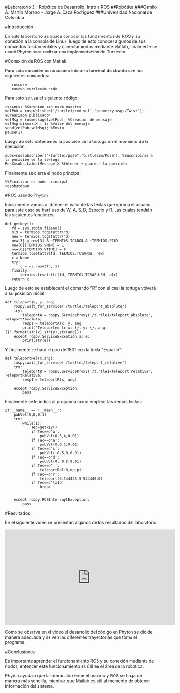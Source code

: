 #Laboratorio 2 - Robótica de Desarrollo, Intro a ROS
##Robótica 
###Camilo A. Martín Moreno - Jorge A. Daza Rodríguez
###Universidad Nacional de Colombia

#Introducción

En este laboratorio se busca conocer los fundamentos de ROS y su conexión a la consola de Linux, luego de esto conocer algunos de sus comandos fundamentales y conectar nodos mediante Matlab, finalmente se usará Phyton para realizar una implementación de Turtlesim. 

#Conexión de ROS con Matlab

Para esta conexión es necesario iniciar la terminal de ubuntu con los siguientes comandos:

```
 - roscore
 - rosrun turtlesim node
```
Para esto se usa el siguiente código:

```
rosinit; %Conexion con nodo maestro
velPub = rospublisher('/turtle1/cmd_vel','geometry_msgs/Twist'); %Creaciaon publicador
velMsg = rosmessage(velPub); %Creacion de mensaje
velMsg.Linear.X = 1; %Valor del mensaje
send(velPub,velMsg); %Envio
pause(1)
```
Luego de esto obtenemos la posición de la tortuga en el momento de la ejecución:
```
subs=rossubscriber("/turtle1/pose","turtlesim/Pose"); %Suscribirse a la posición de la tortuga
PosX=subs.LatestMessage.X %Obtener y guardar la posición
```
Finalmente se cierra el nodo principal
```
%%Finalizar el nodo principal
rosshutdown
```

#ROS usando Phyton

Inicialmente vamos a obtener el valor de las teclas que oprima el usuario, para este caso se hará uso de W, A, S, D, Espacio y R. Las cuales tendrán las siguientes funciones: 



```
def getkey():
   fd = sys.stdin.fileno()
   old = termios.tcgetattr(fd)
   new = termios.tcgetattr(fd)
   new[3] = new[3] & ~TERMIOS.ICANON & ~TERMIOS.ECHO
   new[6][TERMIOS.VMIN] = 1
   new[6][TERMIOS.VTIME] = 0
   termios.tcsetattr(fd, TERMIOS.TCSANOW, new)
   c = None
   try:
       c = os.read(fd, 1)
   finally:
       termios.tcsetattr(fd, TERMIOS.TCSAFLUSH, old)
   return c
```

Luego de esto se establecerá el comando "R" con el cual la tortuga volverá a su posición inicial:
```
def teleport(x, y, ang):
    rospy.wait_for_service('/turtle1/teleport_absolute')
    try:
        teleportA = rospy.ServiceProxy('/turtle1/teleport_absolute', TeleportAbsolute)
        resp1 = teleportA(x, y, ang)
        print('Teleported to x: {}, y: {}, ang: {}'.format(str(x),str(y),str(ang)))
    except rospy.ServiceException as e:
        print(str(e))
```
Y finalmente se hará el giro de 180° con la tecla "Espacio":
```
def teleportRel(x,ang):
    rospy.wait_for_service('/turtle1/teleport_relative')
    try:
        teleportR = rospy.ServiceProxy('/turtle1/teleport_relative', TeleportRelative)
        resp1 = teleportR(x, ang)
        
    except rospy.ServiceException:
        pass
```
Finalmente se le indica al programa como emplear las demás teclas:

```
if __name__ == '__main__':
    pubVel(0,0,0.1)
    try:
        while(1):
            Tec=getkey()
            if Tec==b'w':
                pubVel(0.5,0,0.01)
            if Tec==b'a':
                pubVel(0,0.5,0.01)
            if Tec==b's':
                pubVel(-0.5,0,0.01)
            if Tec==b'd':
                pubVel(0,-0.5,0.01)
            if Tec==b' ':
                teleportRel(0,np.pi)
            if Tec==b'r':
                teleport(5.544445,5.544445,0)
            if Tec==b'\x1b':
                break                    
            

    except rospy.ROSInterruptException:
        pass 
```    

#Resultados

En el siguiente video se presentan algunos de los resultados del laboratorio:

<iframe width="560" height="315" src="https://www.youtube.com/embed/2D7pDAbch9E" title="YouTube video player" frameborder="0" allow="accelerometer; autoplay; clipboard-write; encrypted-media; gyroscope; picture-in-picture" allowfullscreen></iframe>

Como se observa en el video el desarrollo del código en Phyton se dio de manera adecuada y se ven las diferentes trayectorias que tomó el programa.

#Conclusiones

Es importante aprender el funcionamiento ROS y su conexión mediante de nodos, entender este funcionamiento es útil en el área de la robótica.

Phyton ayuda a que la interacción entre el usuario y ROS se haga de manera más sencilla, mientras que Matlab es útil al momento de obtener información del sistema.

